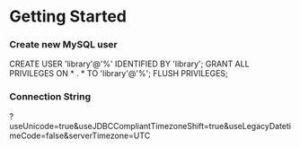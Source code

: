 # Getting Started

### Create new MySQL user
CREATE USER 'library'@'%' IDENTIFIED BY 'library';
GRANT ALL PRIVILEGES ON * . * TO 'library'@'%';
FLUSH PRIVILEGES;

### Connection String
?useUnicode=true&useJDBCCompliantTimezoneShift=true&useLegacyDatetimeCode=false&serverTimezone=UTC
